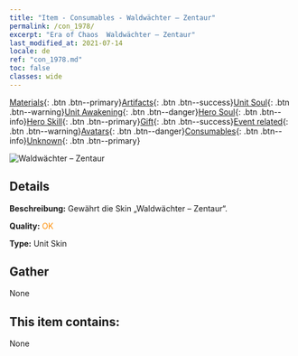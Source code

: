 ```yaml
---
title: "Item - Consumables - Waldwächter – Zentaur"
permalink: /con_1978/
excerpt: "Era of Chaos  Waldwächter – Zentaur"
last_modified_at: 2021-07-14
locale: de
ref: "con_1978.md"
toc: false
classes: wide
---
```

 [Materials](/ItemsDE/){: .btn .btn--primary}[Artifacts](/ItemsDE/Artifacts/){: .btn .btn--success}[Unit Soul](/ItemsDE/UnitSoul/){: .btn .btn--warning}[Unit Awakening](/ItemsDE/UnitAwakening/){: .btn .btn--danger}[Hero Soul](/ItemsDE/HeroSoul/){: .btn .btn--info}[Hero Skill](/ItemsDE/HeroSkill/){: .btn .btn--primary}[Gift](/ItemsDE/Gift/){: .btn .btn--success}[Event related](/ItemsDE/Events/){: .btn .btn--warning}[Avatars](/ItemsDE/Avatars/){: .btn .btn--danger}[Consumables](/ItemsDE/Consumables/){: .btn .btn--info}[Unknown](/ItemsDE/Unknown/){: .btn .btn--primary}

 ![Waldwächter – Zentaur](/images/u/ti_banrenmapifu.jpg)

## Details
 **Beschreibung:** Gewährt die Skin „Waldwächter – Zentaur“.

 **Quality:** <span style="color: #FF8C00">OK</span>

 **Type:** Unit Skin

## Gather

  None

## This item contains:

  None

